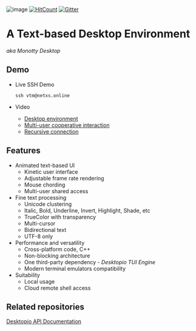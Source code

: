 ![image](https://dice.netxs.online/cloud/vtm/mde_banner.png)
[![HitCount](http://hits.dwyl.com/netxs-group/VTM.svg)](http://hits.dwyl.com/netxs-group/VTM)
[![Gitter](https://badges.gitter.im/netxs-group/VTM.svg)](https://gitter.im/netxs-group/VTM?utm_source=badge&utm_medium=badge&utm_campaign=pr-badge)

# A Text-based Desktop Environment
_aka Monotty Desktop_

## Demo
- Live SSH Demo  
    
    `ssh vtm@netxs.online`  
      
- Video
  - [Desktop environment](https://youtu.be/fLumnSctakY)
  - [Multi-user cooperative interaction](https://youtu.be/0zU4e5Vam8c)
  - [Recursive connection](https://youtu.be/Fm5X75sO62c)

## Features
- Animated text-based UI
  - Kinetic user interface
  - Adjustable frame rate rendering
  - Mouse chording
  - Multi-user shared access
- Fine text processing
  - Unicode clustering
  - Italic, Bold, Underline, Invert, Highlight, Shade, etc
  - TrueColor with transparency
  - Multi-cursor
  - Bidirectional text
  - UTF-8 only
- Performance and versatility  
  - Cross-platform code, C++
  - Non-blocking architecture
  - One third-party dependency - _Desktopio TUI Engine_
  - Modern terminal emulators compatibility
- Suitability
  - Local usage
  - Cloud remote shell access

## Related repositories
[Desktopio API Documentation](https://github.com/netxs-group/Desktopio-Docs)
